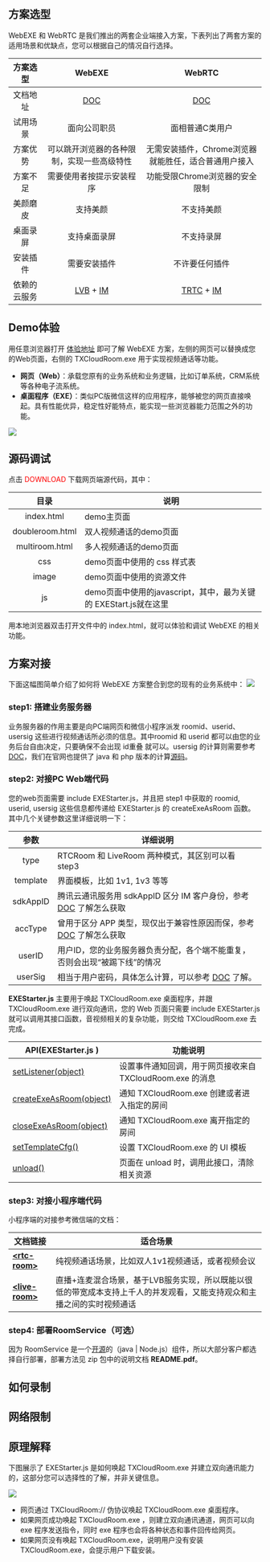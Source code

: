 ﻿
<h2> 方案选型 </h2>

WebEXE 和 WebRTC 是我们推出的两套企业端接入方案，下表列出了两套方案的适用场景和优缺点，您可以根据自己的情况自行选择。

| 方案选型| WebEXE | WebRTC |
|:-------:|:-------:|:-------:|
| 文档地址 | [DOC](https://cloud.tencent.com/document/product/454/17004) | [DOC](https://cloud.tencent.com/document/product/454/17005) |
| 试用场景 | 面向公司职员 | 面相普通C类用户 |
| 方案优势 | 可以跳开浏览器的各种限制，实现一些高级特性 | 无需安装插件，Chrome浏览器就能胜任，适合普通用户接入 |
| 方案不足 | 需要使用者按提示安装程序 | 功能受限Chrome浏览器的安全限制 |
| 美颜磨皮 | 支持美颜 | 不支持美颜 |
| 桌面录屏 | 支持桌面录屏 | 不支持录屏 |
| 安装插件 | 需要安装插件 | 不许要任何插件 |
| 依赖的云服务 | [LVB](https://cloud.tencent.com/product/LVB) + [IM](https://cloud.tencent.com/product/im) | [TRTC](https://cloud.tencent.com/product/trtc) + [IM](https://cloud.tencent.com/product/im) |

## Demo体验

用任意浏览器打开 [体验地址](http://img.qcloud.com/open/qcloud/video/act/liteavWeb/avsolution/Index.html) 即可了解 WebEXE 方案，左侧的网页可以替换成您的Web页面，右侧的 TXCloudRoom.exe 用于实现视频通话等功能。

- **网页（Web）**：承载您原有的业务系统和业务逻辑，比如订单系统，CRM系统等各种电子流系统。
- **桌面程序（EXE）**：类似PC版微信这样的应用程序，能够被您的网页直接唤起。具有性能优异，稳定性好能特点，能实现一些浏览器能力范围之外的功能。

![](https://main.qcloudimg.com/raw/30a729f3fc5825c107a342a53ad7b938.png)

## 源码调试
点击 <font color=red>DOWNLOAD</font> 下载网页端源代码，其中：

| 目录 | 说明 | 
|:-------:|---------|
| index.html | demo主页面 | 
| doubleroom.html | 双人视频通话的demo页面 | 
| multiroom.html | 多人视频通话的demo页面 | 
| css| demo页面中使用的 css 样式表 | 
| image | demo页面中使用的资源文件 | 
| js | demo页面中使用的javascript，其中，最为关键的 EXEStart.js就在这里 | 

用本地浏览器双击打开文件中的 index.html，就可以体验和调试 WebEXE 的相关功能。

## 方案对接
下面这幅图简单介绍了如何将 WebEXE 方案整合到您的现有的业务系统中：
![](https://main.qcloudimg.com/raw/30281f823d059c5876968385ef97cbc6.png)

### step1: 搭建业务服务器
业务服务器的作用主要是向PC端网页和微信小程序派发 roomid、userid、usersig 这些进行视频通话所必须的信息。其中roomid 和 userid 都可以由您的业务后台自由决定，只要确保不会出现 id重叠 就可以。usersig 的计算则需要参考 [DOC](https://cloud.tencent.com/document/product/454/14548)，我们在官网也提供了 java 和 php 版本的计算[源码](https://cloud.tencent.com/document/product/454/7873#Server)。
 
### step2: 对接PC Web端代码
您的web页面需要 include EXEStarter.js，并且把 step1 中获取的 roomid, userid, usersig 这些信息都传递给 EXEStarter.js 的 createExeAsRoom 函数。其中几个关键参数这里详细说明一下：

| 参数 | 详细说明|
|:-------:|---------|
| type | RTCRoom 和 LiveRoom 两种模式，其区别可以看 step3 | 
| template | 界面模板，比如 1v1, 1v3 等等 | 
|sdkAppID | 腾讯云通讯服务用 sdkAppID 区分 IM 客户身份，参考 [DOC](https://cloud.tencent.com/document/product/454/7953#IM_SDKAPPID) 了解怎么获取 | 
|accType   | 曾用于区分 APP 类型，现仅出于兼容性原因而保，参考 [DOC](https://cloud.tencent.com/document/product/454/7953#IM_ACCTYPE) 了解怎么获取|
|userID    | 用户ID，您的业务服务器负责分配，各个端不能重复，否则会出现“被踢下线”的情况 |
| userSig  | 相当于用户密码，具体怎么计算，可以参考 [DOC](https://cloud.tencent.com/document/product/454/14548) 了解。|

**EXEStarter.js**  主要用于唤起 TXCloudRoom.exe 桌面程序，并跟 TXCloudRoom.exe 进行双向通讯，您的 Web 页面只需要 include EXEStarter.js 就可以调用其接口函数，音视频相关的复杂功能，则交给 TXCloudRoom.exe 去完成。

| API(EXEStarter.js )                        | 功能说明                                     |
| ------------------------------------------- | -------------------------------------------- |
| [setListener(object)](https://cloud.tencent.com/document/product/454/17006#setListener)         | 设置事件通知回调，用于网页接收来自 TXCloudRoom.exe 的消息 |
| [createExeAsRoom(object)](https://cloud.tencent.com/document/product/454/17006#createExeAsRoom) | 通知 TXCloudRoom.exe 创建或者进入指定的房间 |
| [closeExeAsRoom(object)](https://cloud.tencent.com/document/product/454/17006#closeExeAsRoom)   | 通知 TXCloudRoom.exe 离开指定的房间 |
| [setTemplateCfg()](https://cloud.tencent.com/document/product/454/17006#setTemplateCfg)         | 设置 TXCloudRoom.exe 的 UI 模板        |
| [unload()](https://cloud.tencent.com/document/product/454/17006#unload)                         | 页面在 unload 时，调用此接口，清除相关资源   |


### step3: 对接小程序端代码
小程序端的对接参考微信端的文档：

| 文档链接 | 适合场景 |
|------------|-------------|
| [**&lt;rtc-room&gt;**](https://cloud.tencent.com/document/product/454/15364) | 纯视频通话场景，比如双人1v1视频通话，或者视频会议 |
|[**&lt;live-room&gt;**](https://cloud.tencent.com/document/product/454/15368)| 直播+连麦混合场景，基于LVB服务实现，所以既能以很低的带宽成本支持上千人的并发观看，又能支持观众和主播之间的实时视频通话|


### step4: 部署RoomService（可选）
因为 RoomService 是一个[开源](https://cloud.tencent.com/document/product/454/7873#Server)的（java | Node.js）组件，所以大部分客户都选择自行部署，部署方法见 zip 包中的说明文档 **README.pdf**。



## 如何录制

## 网络限制

## 原理解释

下图展示了 EXEStarter.js 是如何唤起 TXCloudRoom.exe 并建立双向通讯能力的，这部分您可以选择性的了解，并非关键信息。

![](https://main.qcloudimg.com/raw/c5ec0c09edc90c96d18b0270ebe047c4.png)
- 网页通过 TXCloudRoom:// 伪协议唤起 TXCloudRoom.exe 桌面程序。
- 如果网页成功唤起 TXCloudRoom.exe ，则建立双向通讯通道，网页可以向 exe 程序发送指令，同时 exe 程序也会将各种状态和事件回传给网页。
- 如果网页没有唤起 TXCloudRoom.exe，说明用户没有安装TXCloudRoom.exe，会提示用户下载安装。